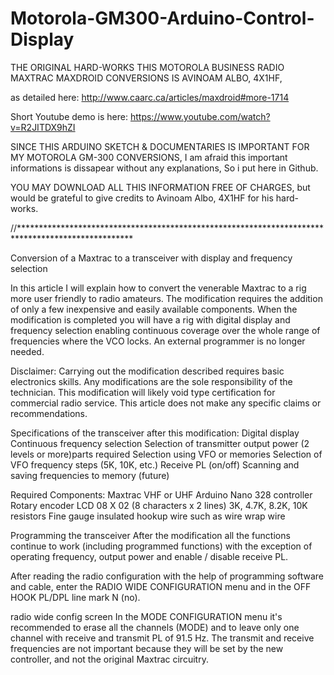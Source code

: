 # Motorola-GM300-Arduino-Control-Display

THE ORIGINAL HARD-WORKS THIS MOTOROLA BUSINESS RADIO MAXTRAC MAXDROID CONVERSIONS IS AVINOAM ALBO, 4X1HF, 

as detailed here: http://www.caarc.ca/articles/maxdroid#more-1714

Short Youtube demo is here: https://www.youtube.com/watch?v=R2JITDX9hZI

SINCE THIS ARDUINO SKETCH & DOCUMENTARIES IS IMPORTANT FOR MY MOTOROLA GM-300 CONVERSIONS, I am afraid this important informations is dissapear without any explanations, So i put here in Github.

YOU MAY DOWNLOAD ALL THIS INFORMATION FREE OF CHARGES, but would be grateful to give credits to Avinoam Albo, 4X1HF for his hard-works.

//**************************************************************************************************

Conversion of a Maxtrac to a transceiver with display and frequency selection

In this article I will explain how to convert the venerable Maxtrac to a rig more user friendly to radio amateurs.
The modification requires the addition of only a few inexpensive and easily available components.
When the modification is completed you will have a rig with digital display and frequency selection enabling continuous coverage over the whole range of frequencies  where the VCO locks. An external programmer is no longer needed.

Disclaimer: 
Carrying out the modification described requires basic electronics skills.
Any modifications are the sole responsibility of the technician. 
This modification will likely void type certification for commercial radio service.
This article does not make any specific claims or recommendations.

Specifications of the transceiver after this modification:
Digital display
Continuous frequency selection
Selection of transmitter output power (2 levels or more)parts required
Selection using VFO or memories
Selection of VFO frequency steps (5K, 10K, etc.)
Receive PL (on/off)
Scanning and saving frequencies to memory (future)

Required Components:
Maxtrac VHF or UHF
Arduino Nano 328 controller
Rotary encoder
LCD 08 X 02 (8 characters x 2 lines)
3K, 4.7K, 8.2K, 10K resistors
Fine gauge insulated hookup wire such as wire wrap wire

Programming the transceiver
After the modification all the functions continue to work (including programmed functions) with the exception of operating frequency, 
output power and enable / disable receive PL.

After reading the radio configuration with the help of programming software and cable,
enter the RADIO WIDE CONFIGURATION menu and in the OFF HOOK PL/DPL line mark N (no).

radio wide config screen
In the MODE CONFIGURATION menu it's recommended to erase all the channels (MODE) and to leave only one channel with receive and transmit PL of 91.5 Hz.
The transmit and receive frequencies are not important because they will be set by the new controller, and not the original Maxtrac circuitry.
